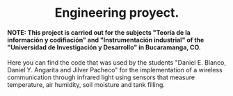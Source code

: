 <h1 align="center">
  Engineering proyect.
</h1>

#### NOTE: This project is carried out for the subjects "Teoría de la información y codifiación" and "Instrumentación industrial" of the "Universidad de Investigación y Desarrollo" in Bucaramanga, CO.
 
Here you can find the code that was used by the students "Daniel E. Blanco, Daniel Y. Angarita and Jilver Pacheco" for the implementation of a wireless communication through infrared light using sensors that measure temperature, air humidity, soil moisture and tank filling.
